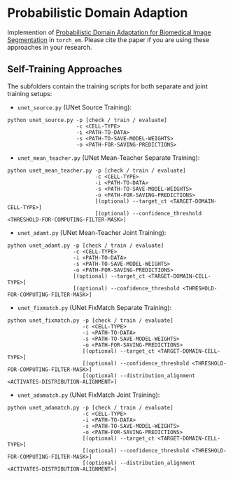 # Probabilistic Domain Adaption

Implemention of [Probabilistic Domain Adaptation for Biomedical Image Segmentation](https://arxiv.org/abs/2303.11790) in `torch_em`.
Please cite the paper if you are using these approaches in your research.

## Self-Training Approaches

The subfolders contain the training scripts for both separate and joint training setups:

- `unet_source.py` (UNet Source Training): 
```
python unet_source.py -p [check / train / evaluate]
                      -c <CELL-TYPE>
                      -i <PATH-TO-DATA>
                      -s <PATH-TO-SAVE-MODEL-WEIGHTS>
                      -o <PATH-FOR-SAVING-PREDICTIONS>
```

- `unet_mean_teacher.py` (UNet Mean-Teacher Separate Training):
```
python unet_mean_teacher.py -p [check / train / evaluate]
                            -c <CELL-TYPE>
                            -i <PATH-TO-DATA>
                            -s <PATH-TO-SAVE-MODEL-WEIGHTS>
                            -o <PATH-FOR-SAVING-PREDICTIONS>
                            [(optional) --target_ct <TARGET-DOMAIN-CELL-TYPE>]
                            [(optional) --confidence_threshold <THRESHOLD-FOR-COMPUTING-FILTER-MASK>]
```

- `unet_adamt.py` (UNet Mean-Teacher Joint Training):
```
python unet_adamt.py -p [check / train / evaluate]
                     -c <CELL-TYPE>
                     -i <PATH-TO-DATA>
                     -s <PATH-TO-SAVE-MODEL-WEIGHTS>
                     -o <PATH-FOR-SAVING-PREDICTIONS>
                     [(optional) --target_ct <TARGET-DOMAIN-CELL-TYPE>]
                     [(optional) --confidence_threshold <THRESHOLD-FOR-COMPUTING-FILTER-MASK>]
```

- `unet_fixmatch.py` (UNet FixMatch Separate Training):
```
python unet_fixmatch.py -p [check / train / evaluate]
                        -c <CELL-TYPE>
                        -i <PATH-TO-DATA>
                        -s <PATH-TO-SAVE-MODEL-WEIGHTS>
                        -o <PATH-FOR-SAVING-PREDICTIONS>
                        [(optional) --target_ct <TARGET-DOMAIN-CELL-TYPE>]
                        [(optional) --confidence_threshold <THRESHOLD-FOR-COMPUTING-FILTER-MASK>]
                        [(optional) --distribution_alignment <ACTIVATES-DISTRIBUTION-ALIGNMENT>]
```

- `unet_adamatch.py` (UNet FixMatch Joint Training):
```
python unet_adamatch.py -p [check / train / evaluate]
                        -c <CELL-TYPE>
                        -i <PATH-TO-DATA>
                        -s <PATH-TO-SAVE-MODEL-WEIGHTS>
                        -o <PATH-FOR-SAVING-PREDICTIONS>
                        [(optional) --target_ct <TARGET-DOMAIN-CELL-TYPE>]
                        [(optional) --confidence_threshold <THRESHOLD-FOR-COMPUTING-FILTER-MASK>]
                        [(optional) --distribution_alignment <ACTIVATES-DISTRIBUTION-ALIGNMENT>]
```
